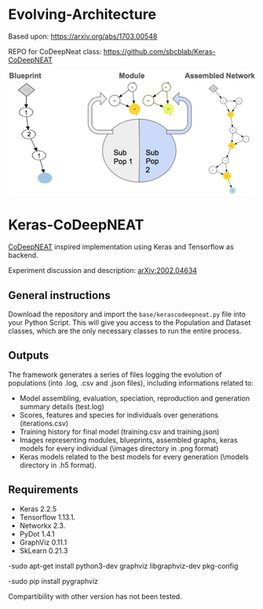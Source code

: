# Evolving-Architecture
Based upon: https://arxiv.org/abs/1703.00548

REPO for CoDeepNeat class: https://github.com/sbcblab/Keras-CoDeepNEAT 



![CODEEPNEAT](images/codeepneat.jpg)

# Keras-CoDeepNEAT
[CoDeepNEAT](https://arxiv.org/abs/1703.00548) inspired implementation using Keras and Tensorflow as backend.

Experiment discussion and description: [arXiv:2002.04634](https://arxiv.org/abs/2002.04634)

## General instructions

Download the repository and import the ``base/kerascodeepneat.py`` file into your Python Script.
This will give you access to the Population and Dataset classes, which are the only necessary classes to run the entire process.

## Outputs

The framework generates a series of files logging the evolution of populations (into .log, .csv and .json files), including informations related to:
- Model assembling, evaluation, speciation, reproduction and generation summary details (test.log)
- Scores, features and species for individuals over generations (iterations.csv)
- Training history for final model (training.csv and training.json)
- Images representing modules, blueprints, assembled graphs, keras models for every individual (\images directory in .png format)
- Keras models related to the best models for every generation (\models directory in .h5 format).


## Requirements
- Keras 2.2.5
- Tensorflow 1.13.1.
- Networkx 2.3.
- PyDot 1.4.1
- GraphViz 0.11.1
- SkLearn 0.21.3

-sudo apt-get install python3-dev graphviz libgraphviz-dev pkg-config

-sudo pip install pygraphviz


Compartibility with other version has not been tested.                                                                                                                                                                                                                                                                                                                                                                                                                                                          

               

